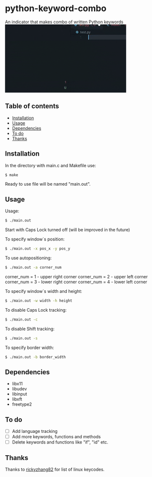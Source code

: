 # python-keyword-combo

An indicator that makes combo of written Python keywords 
![alt image](https://raw.githubusercontent.com/bulochka-reborn/python-keyword-combo/4a2811b7ff761ffce89d6b8313136b384aab9c3c/demonstration.gif)

## Table of contents

- [Installation](#installation)
- [Usage](#usage)
- [Dependencies](#dependencies)
- [To do](#to-do)
- [Thanks](#thanks)

## Installation

In the directory with main.c and Makefile use:

```sh
$ make
```
Ready to use file will be named "main.out".

## Usage

Usage: 
```sh
$ ./main.out
```
Start with Caps Lock turned off (will be improved in the future)

To specify window`s position:
```sh
$ ./main.out -x pos_x -y pos_y
```

To use autopositioning:
```sh
$ ./main.out -a corner_num
```
corner_num = 1 - upper right corner
corner_num = 2 - upper left corner
corner_num = 3 - lower right corner
corner_num = 4 - lower left corner

To specify window`s width and height:
```sh
$ ./main.out -w width -h height
```

To disable Caps Lock tracking:
```sh
$ ./main.out -c
```

To disable Shift tracking:
```sh
$ ./main.out -s
```

To specify border width:
```sh
$ ./main.out -b border_width
```

## Dependencies

- libx11
- libudev
- libinput
- libxft
- freetype2

## To do

- [ ] Add language tracking
- [ ] Add more keywords, functions and methods
- [ ] Delete keywords and functions like "if", "id" etc.

## Thanks

Thanks to [rickyzhang82](https://gist.github.com/rickyzhang82) for list of linux keycodes.



